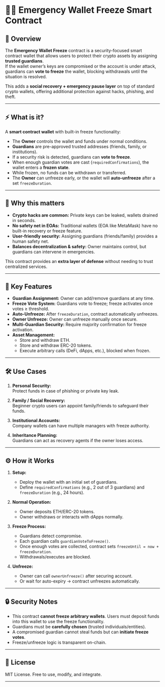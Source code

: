 # 🛑🔐 Emergency Wallet Freeze Smart Contract

## 📌 Overview

The **Emergency Wallet Freeze** contract is a security-focused smart contract wallet that allows users to protect their crypto assets by assigning **trusted guardians**.  
If the wallet owner’s keys are compromised or the account is under attack, guardians can **vote to freeze** the wallet, blocking withdrawals until the situation is resolved.

This adds a **social recovery + emergency pause layer** on top of standard crypto wallets, offering additional protection against hacks, phishing, and theft.
 
---   
       
## ⚡ What is it?  
     
A **smart contract wallet** with built-in freeze functionality: 

- The **Owner** controls the wallet and funds under normal conditions.
- **Guardians** are pre-approved trusted addresses (friends, family, or institutions).
- If a security risk is detected, guardians can **vote to freeze**.
- When enough guardian votes are cast (`requiredConfirmations`), the wallet enters a **frozen state**.
- While frozen, no funds can be withdrawn or transferred.
- The **Owner** can unfreeze early, or the wallet will **auto-unfreeze** after a set `freezeDuration`.

---

## 🎯 Why this matters

- **Crypto hacks are common:** Private keys can be leaked, wallets drained in seconds.
- **No safety net in EOAs:** Traditional wallets (EOA like MetaMask) have no built-in recovery or freeze feature.
- **User-friendly security:** Assigning guardians (friends/family) provides a human safety net.
- **Balances decentralization & safety:** Owner maintains control, but guardians can intervene in emergencies.

This contract provides an **extra layer of defense** without needing to trust centralized services.

---

## 🔑 Key Features

- **Guardian Assignment:** Owner can add/remove guardians at any time.
- **Freeze Vote System:** Guardians vote to freeze; freeze activates once votes ≥ threshold.
- **Auto-Unfreeze:** After `freezeDuration`, contract automatically unfreezes.
- **Owner Unfreeze:** Owner can unfreeze manually once secure.
- **Multi-Guardian Security:** Require majority confirmation for freeze activation.
- **Asset Management:**
  - Store and withdraw ETH.
  - Store and withdraw ERC-20 tokens.
  - Execute arbitrary calls (DeFi, dApps, etc.), blocked when frozen.

---

## 🛠️ Use Cases

1. **Personal Security:**  
   Protect funds in case of phishing or private key leak.

2. **Family / Social Recovery:**  
   Beginner crypto users can appoint family/friends to safeguard their funds.

3. **Institutional Accounts:**  
   Company wallets can have multiple managers with freeze authority.

4. **Inheritance Planning:**  
   Guardians can act as recovery agents if the owner loses access.

---

## ⚙️ How it Works

1. **Setup:**

   - Deploy the wallet with an initial set of guardians.
   - Define `requiredConfirmations` (e.g., 2 out of 3 guardians) and `freezeDuration` (e.g., 24 hours).

2. **Normal Operation:**

   - Owner deposits ETH/ERC-20 tokens.
   - Owner withdraws or interacts with dApps normally.

3. **Freeze Process:**

   - Guardians detect compromise.
   - Each guardian calls `guardianVoteToFreeze()`.
   - Once enough votes are collected, contract sets `freezeUntil = now + freezeDuration`.
   - Withdrawals/executes are blocked.

4. **Unfreeze:**
   - Owner can call `ownerUnfreeze()` after securing account.
   - Or wait for auto-expiry → contract unfreezes automatically.

---

## 🔒 Security Notes

- This contract **cannot freeze arbitrary wallets**. Users must deposit funds into this wallet to use the freeze functionality.
- Guardians must be **carefully chosen** (trusted individuals/entities).
- A compromised guardian cannot steal funds but can **initiate freeze votes**.
- Freeze/unfreeze logic is transparent on-chain.

---

## 📄 License

MIT License. Free to use, modify, and integrate.

---
